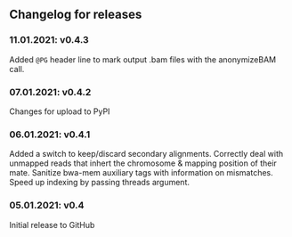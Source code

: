## Changelog for releases
### 11.01.2021: v0.4.3
Added `@PG` header line to mark output .bam files with the anonymizeBAM call.
### 07.01.2021: v0.4.2
Changes for upload to PyPI
### 06.01.2021: v0.4.1
Added a switch to keep/discard secondary alignments.
Correctly deal with unmapped reads that inhert the chromosome & mapping position of their mate.
Sanitize bwa-mem auxiliary tags with information on mismatches.
Speed up indexing by passing threads argument.
### 05.01.2021: v0.4
Initial release to GitHub
